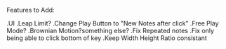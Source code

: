 Features to Add:

.UI
.Leap Limit?
.Change Play Button to "New Notes after click"
.Free Play Mode?
.Brownian Motion?something else?
.Fix Repeated notes
.Fix only being able to click bottom of key
.Keep Width Height Ratio consistant